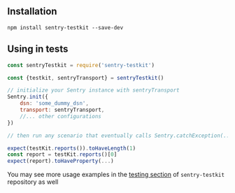 
## Installation
```
npm install sentry-testkit --save-dev
```

## Using in tests
```javascript
const sentryTestkit = require('sentry-testkit')

const {testkit, sentryTransport} = sentryTestkit()

// initialize your Sentry instance with sentryTransport
Sentry.init({
    dsn: 'some_dummy_dsn',
    transport: sentryTransport,
    //... other configurations
})

// then run any scenario that eventually calls Sentry.catchException(...)

expect(testKit.reports()).toHaveLength(1)
const report = testKit.reports()[0]
expect(report).toHaveProperty(...)
```

You may see more usage examples in the [testing section](https://github.com/wix/sentry-testkit/tree/master/test) of `sentry-testkit` repository as well
